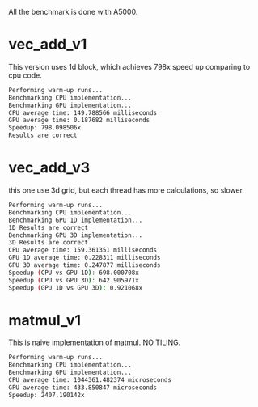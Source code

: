 All the benchmark is done with A5000.

# vec_add_v1

This version uses 1d block, which achieves 798x speed up comparing to cpu code. 

```bash
Performing warm-up runs...
Benchmarking CPU implementation...
Benchmarking GPU implementation...
CPU average time: 149.788566 milliseconds
GPU average time: 0.187682 milliseconds
Speedup: 798.098506x
Results are correct
```

# vec_add_v3 

this one use 3d grid, but each thread has more calculations, so slower.

```bash
Performing warm-up runs...
Benchmarking CPU implementation...
Benchmarking GPU 1D implementation...
1D Results are correct
Benchmarking GPU 3D implementation...
3D Results are correct
CPU average time: 159.361351 milliseconds
GPU 1D average time: 0.228311 milliseconds
GPU 3D average time: 0.247877 milliseconds
Speedup (CPU vs GPU 1D): 698.000708x
Speedup (CPU vs GPU 3D): 642.905971x
Speedup (GPU 1D vs GPU 3D): 0.921068x
```

# matmul_v1 
This is naive implementation of matmul. NO TILING.
```bash
Performing warm-up runs...
Benchmarking CPU implementation...
Benchmarking GPU implementation...
CPU average time: 1044361.482374 microseconds
GPU average time: 433.850847 microseconds
Speedup: 2407.190142x
```